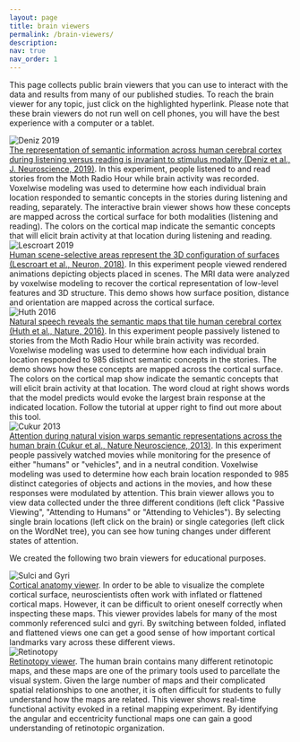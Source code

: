 ```yaml
---
layout: page
title: brain viewers
permalink: /brain-viewers/
description: 
nav: true
nav_order: 1
---
```


This page collects public brain viewers that you can use to interact with the data and results from many of our published studies. To reach the brain viewer for any topic, just click on the highlighted hyperlink. Please note that these brain viewers do not run well on cell phones, you will have the best experience with a computer or a tablet.

<div class="viewer-entry">
  <div class="viewer-image">
    <img src="/assets/img/papers/Deniz.F.2019.jpg" alt="Deniz 2019" class="img-fluid">
  </div>
  <div class="viewer-info">
    <a href="https://gallantlab.org/viewer-deniz-2019/">The representation of semantic information across human cerebral cortex during listening versus reading is invariant to stimulus modality (Deniz et al., J. Neuroscience, 2019)</a>. In this experiment, people listened to and read stories from the Moth Radio Hour while brain activity was recorded. Voxelwise modeling was used to determine how each individual brain location responded to semantic concepts in the stories during listening and reading, separately. The interactive brain viewer shows how these concepts are mapped across the cortical surface for both modalities (listening and reading). The colors on the cortical map indicate the semantic concepts that will elicit brain activity at that location during listening and reading.
  </div>
</div>

<div class="viewer-entry">
  <div class="viewer-image">
    <img src="/assets/img/papers/Lescroart.M.2019.jpg" alt="Lescroart 2019" class="img-fluid">
  </div>
  <div class="viewer-info">
    <a href="https://gallantlab.org/viewer-lescroart-2018/">Human scene-selective areas represent the 3D configuration of surfaces (Lescroart et al., Neuron, 2018)</a>. In this experiment people viewed rendered animations depicting objects placed in scenes. The MRI data were analyzed by voxelwise modeling to recover the cortical representation of low-level features and 3D structure. This demo shows how surface position, distance and orientation are mapped across the cortical surface.
  </div>
</div>

<div class="viewer-entry">
  <div class="viewer-image">
    <img src="/assets/img/papers/Huth.A.2016.jpg" alt="Huth 2016" class="img-fluid">
  </div>
  <div class="viewer-info">
    <a href="https://gallantlab.org/viewer-huth-2016/">Natural speech reveals the semantic maps that tile human cerebral cortex (Huth et al., Nature, 2016)</a>. In this experiment people passively listened to stories from the Moth Radio Hour while brain activity was recorded. Voxelwise modeling was used to determine how each individual brain location responded to 985 distinct semantic concepts in the stories. The demo shows how these concepts are mapped across the cortical surface. The colors on the cortical map show indicate the semantic concepts that will elicit brain activity at that location. The word cloud at right shows words that the model predicts would evoke the largest brain response at the indicated location. Follow the tutorial at upper right to find out more about this tool.
  </div>
</div>

<div class="viewer-entry">
  <div class="viewer-image">
    <img src="/assets/img/papers/Cukur.T.2013.jpg" alt="Cukur 2013" class="img-fluid">
  </div>
  <div class="viewer-info">
    <a href="https://gallantlab.org/viewer-cukur-2013/">Attention during natural vision warps semantic representations across the human brain (Cukur et al., Nature Neuroscience, 2013)</a>. In this experiment people passively watched movies while monitoring for the presence of either "humans" or "vehicles", and in a neutral condition. Voxelwise modeling was used to determine how each brain location responded to 985 distinct categories of objects and actions in the movies, and how these responses were modulated by attention. This brain viewer allows you to view data collected under the three different conditions (left click "Passive Viewing", "Attending to Humans" or "Attending to Vehicles"). By selecting single brain locations (left click on the brain) or single categories (left click on the WordNet tree), you can see how tuning changes under different states of attention.
  </div>
</div>

We created the following two brain viewers for educational purposes.

<div class="viewer-entry">
  <div class="viewer-image">
    <img src="/assets/img/other/sulcigyri.jpg" alt="Sulci and Gyri" class="img-fluid">
  </div>
  <div class="viewer-info">
    <a href="https://gallantlab.org/viewer-cortical-anatomy/">Cortical anatomy viewer</a>. In order to be able to visualize the complete cortical surface, neuroscientists often work with inflated or flattened cortical maps. However, it can be difficult to orient oneself correctly when inspecting these maps. This viewer provides labels for many of the most commonly referenced sulci and gyri. By switching between folded, inflated and flattened views one can get a good sense of how important cortical landmarks vary across these different views.
  </div>
</div>

<div class="viewer-entry">
  <div class="viewer-image">
    <img src="/assets/img/other/retinotopy.jpg" alt="Retinotopy" class="img-fluid">
  </div>
  <div class="viewer-info">
    <a href="https://gallantlab.org/viewer-retinotopy-demo/">Retinotopy viewer</a>. The human brain contains many different retinotopic maps, and these maps are one of the primary tools used to parcellate the visual system. Given the large number of maps and their complicated spatial relationships to one another, it is often difficult for students to fully understand how the maps are related. This viewer shows real-time functional activity evoked in a retinal mapping experiment. By identifying the angular and eccentricity functional maps one can gain a good understanding of retinotopic organization.
  </div>
</div>
